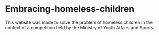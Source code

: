# Embracing-homeless-children
This website was made to solve the problem of homeless children in the context of a competition held by the Ministry of Youth Affairs and Sports.
